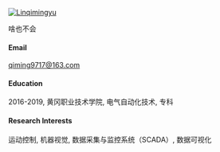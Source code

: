 

[![Linqimingyu](https://img.shields.io/badge/Linqimingyu-github-blue?logo=github)](https://github.com/Linqimingyu)

啥也不会

#### Email
qiming9717@163.com

#### Education
2016-2019, 黄冈职业技术学院, 电气自动化技术, 专科

#### Research Interests
运动控制, 机器视觉, 数据采集与监控系统（SCADA）, 数据可视化

